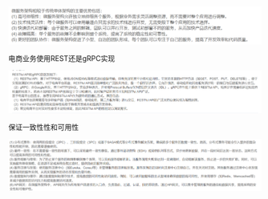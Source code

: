 ![image-20250513222716287](./assets/image-20250513222716287.png)

电商业务使用REST还是gRPC实现

![image-20250513222746273](./assets/image-20250513222746273-1747146467565-7.png)

保证一致性性和可用性

![image-20250513222840487](./assets/image-20250513222840487.png)